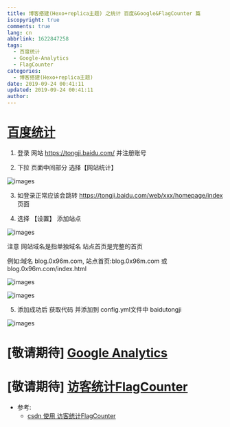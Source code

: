 ```yaml
---
title: 博客搭建(Hexo+replica主题) 之统计 百度&Google&FlagCounter 篇
iscopyright: true
comments: true
lang: cn
abbrlink: 1622847258
tags:
  - 百度统计
  - Google-Analytics
  - FlagCounter
categories:
  - 博客搭建(Hexo+replica主题)
date: 2019-09-24 00:41:11
updated: 2019-09-24 00:41:11
author:
---
```



# [百度统计](https://tongji.baidu.com/)

1. 登录 网站 https://tongji.baidu.com/ 并注册账号


2. 下拉 页面中间部分 选择【网站统计】

![images](http://img.0x96m.com/tongji/baidu_01.png)


3. 如登录正常应该会跳转 https://tongji.baidu.com/web/xxx/homepage/index 页面


4. 选择 【设置】 添加站点

![images](http://img.0x96m.com/tongji/baidu_02.png)

注意 网站域名是指单独域名 站点首页是完整的首页

例如:域名 blog.0x96m.com,  站点首页:blog.0x96m.com 或 blog.0x96m.com/index.html 

![images](http://img.0x96m.com/tongji/baidu_error.png)

![images](http://img.0x96m.com/tongji/baidu_error_fix.png)


5. 添加成功后 获取代码 并添加到 config.yml文件中 baidutongji

![images](http://img.0x96m.com/tongji/baidu_get_code.png)



# [敬请期待] [Google Analytics](https://google.com/analytics/)


# [敬请期待] [访客统计FlagCounter](http://www.flagcounter.com/) 


- 参考: 
    - [csdn 使用 访客统计FlagCounter](https://blog.csdn.net/kl28978113/article/details/79500217)
